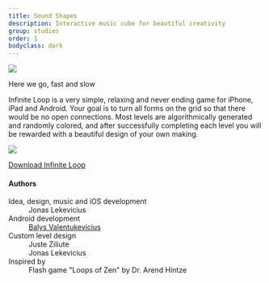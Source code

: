 ```yaml
---
title: Sound Shapes
description: Interactive music cube for beautiful creativity
group: studies
order: 1
bodyclass: dark
---
```



<div class="full-width">
  <div class="content-layout">
    <div class="content">
      <img src="./sound-shapes/secret-screen.png">
    </div>
    <aside>
      <p>Here we go, fast and slow</p>
    </aside>
  </div>
</div>


Infinite Loop is a very simple, relaxing and never ending game for iPhone, iPad and Android. Your goal is to turn all forms on the grid so that there would be no open connections. Most levels are algorithmically generated and randomly colored, and after successfully completing each level you will be rewarded with a beautiful design of your own making.

<div class="full-width">
  <img src="./sound-shapes/secret-screen.png">
</div>

[Download Infinite Loop](http://loopgame.co)

#### Authors

<dl>
  <dt>Idea, design, music and iOS development</dt>
  <dd>Jonas Lekevicius</dd>

  <dt>Android development</dt>
  <dd><a href="https://github.com/balysv">Balys Valentukevicius</a></dd>

  <dt>Custom level design</dt>
  <dd>Juste Ziliute</dd>
  <dd>Jonas Lekevicius</dd>

  <dt>Inspired by</dt>
  <dd>Flash game "Loops of Zen" by Dr. Arend Hintze</dd>
</dl>
